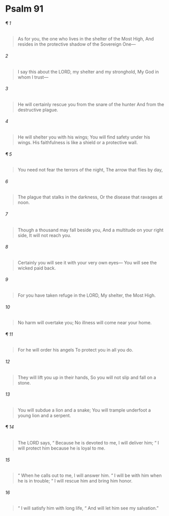 # Psalm 91
###### ¶ 1
> As for you, the one who lives in the shelter of the Most High,
> And resides in the protective shadow of the Sovereign One—
###### 2
> I say this about the LORD, my shelter and my stronghold,
> My God in whom I trust—
###### 3
> He will certainly rescue you from the snare of the hunter
> And from the destructive plague.
###### 4
> He will shelter you with his wings;
> You will find safety under his wings.
> His faithfulness is like a shield or a protective wall.
###### ¶ 5
> You need not fear the terrors of the night,
> The arrow that flies by day,
###### 6
> The plague that stalks in the darkness,
> Or the disease that ravages at noon.
###### 7
> Though a thousand may fall beside you,
> And a multitude on your right side,
> It will not reach you.
###### 8
> Certainly you will see it with your very own eyes—
> You will see the wicked paid back.
###### 9
> For you have taken refuge in the LORD,
> My shelter, the Most High.
###### 10
> No harm will overtake you;
> No illness will come near your home.
###### ¶ 11
> For he will order his angels
> To protect you in all you do.
###### 12
> They will lift you up in their hands,
> So you will not slip and fall on a stone.
###### 13
> You will subdue a lion and a snake;
> You will trample underfoot a young lion and a serpent.
###### ¶ 14
> The LORD says,
>  “ Because he is devoted to me, I will deliver him;
>  “ I will protect him because he is loyal to me.
###### 15
>  “ When he calls out to me, I will answer him.
>  “ I will be with him when he is in trouble;
>  “ I will rescue him and bring him honor.
###### 16
>  “ I will satisfy him with long life,
>  “ And will let him see my salvation.”
